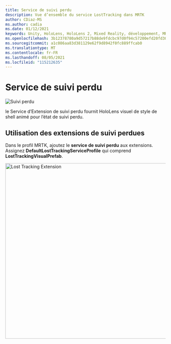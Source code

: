 ```yaml
---
title: Service de suivi perdu
description: Vue d’ensemble du service LostTracking dans MRTK
author: CDiaz-MS
ms.author: cadia
ms.date: 01/12/2021
keywords: Unity, HoloLens, HoloLens 2, Mixed Reality, développement, MRTK
ms.openlocfilehash: 3b12378780a9d57217b88de9fdcbc97d0f94c57200efd20fd30054b31aee669f
ms.sourcegitcommit: a1c086aa83d381129e62f9d8942f0fc889ffcab0
ms.translationtype: MT
ms.contentlocale: fr-FR
ms.lasthandoff: 08/05/2021
ms.locfileid: "115212635"
---
```

# <a name="lost-tracking-service"></a>Service de suivi perdu

![Suivi perdu](../images/lost-tracking/LostTrackingVisualization.jpg)

le Service d’Extension de suivi perdu fournit HoloLens visuel de style de shell animé pour l’état de suivi perdu.

## <a name="how-to-use-lost-tracking-extensions"></a>Utilisation des extensions de suivi perdues

Dans le profil MRTK, ajoutez le **service de suivi perdu** aux extensions. Assignez **DefaultLostTrackingServiceProfile** qui comprend **LostTrackingVisualPrefab**.

<img src="../images/lost-tracking/LostTracking_Extensions.png" width="550" alt="Lost Tracking Extension">
